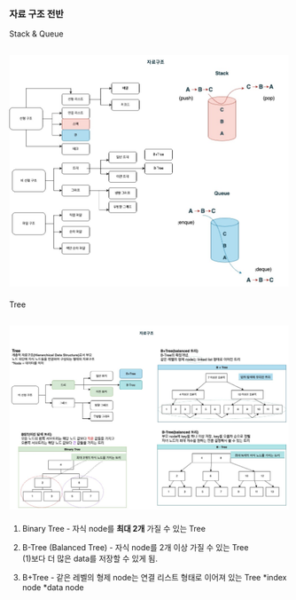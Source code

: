 ### 자료 구조 전반

Stack & Queue

## ![](../reference/stack-queue.jpg)

Tree

## ![](../reference/tree.jpg)

1. Binary Tree - 자식 node를 **최대 2개** 가질 수 있는 Tree

2. B-Tree (Balanced Tree) - 자식 node를 2개 이상 가질 수 있는 Tree <br/>
   (1)보다 더 많은 data를 저장할 수 있게 됨.

3. B+Tree - 같은 레벨의 형제 node는 연결 리스트 형태로 이어져 있는 Tree
   *index node
   *data node
